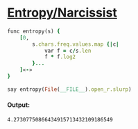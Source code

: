 [1]: http://rosettacode.org/wiki/Entropy/Narcissist

# [Entropy/Narcissist][1]

```ruby
func entropy(s) {
    [0,
        s.chars.freq.values.map {|c|
            var f = c/s.len
            f * f.log2
        }...
    ]«-»
}
 
say entropy(File(__FILE__).open_r.slurp)
```

#### Output:
```
4.27307750866434915713432109186549
```